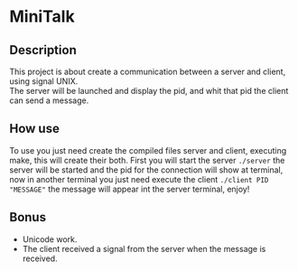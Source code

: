 # MiniTalk

## Description 
This project is about create a communication between a server and client, using signal UNIX.  
The server will be launched and display the pid, and whit that pid the client can send a message.


## How use
To use you just need create the compiled files server and client, executing make, this will create their both. First you will start the server `./server` the server will be started and the pid for the connection will show at terminal, now in another terminal you just need execute the client `./client PID "MESSAGE"` the message will appear int  the server terminal, enjoy!

## Bonus
* Unicode work.  
* The client received a signal from the server when the message is received.

